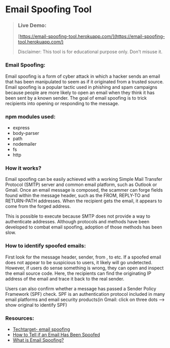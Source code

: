 # Email Spoofing Tool

> ### Live Demo:
> [https://email-spoofing-tool.herokuapp.com/](https://email-spoofing-tool.herokuapp.com/)
> 
> Disclaimer: This tool is for educational purpose only. Don't misuse it.

### Email Spoofing:
Email spoofing is a form of cyber attack in which a hacker sends an email that has been manipulated to seem as if it originated from a trusted source. Email spoofing is a popular tactic used in phishing and spam campaigns because people are more likely to open an email when they think it has been sent by a known sender. The goal of email spoofing is to trick recipients into opening or responding to the message.


### npm modules used:
* express
* body-parser
* path
* nodemailer
* fs
* http

### How it works?
Email spoofing can be easily achieved with a working Simple Mail Transfer Protocol (SMTP) server and common email platform, such as Outlook or Gmail. Once an email message is composed, the scammer can forge fields found within the message header, such as the FROM, REPLY-TO and RETURN-PATH addresses. When the recipient gets the email, it appears to come from the forged address.

This is possible to execute because SMTP does not provide a way to authenticate addresses. Although protocols and methods have been developed to combat email spoofing, adoption of those methods has been slow.

### How to identify spoofed emails:

First look for the message header, sender, from , to etc. If a spoofed email does not appear to be suspicious to users, it likely will go undetected. However, if users do sense something is wrong, they can open and inspect the email source code. Here, the recipients can find the originating IP address of the email and trace it back to the real sender.

Users can also confirm whether a message has passed a Sender Policy Framework (SPF) check. SPF is an authentication protocol included in many email platforms and email security products(in Gmail: click on three dots --> show original to identify SPF)

### Resources:
* [Techtarget- email spoofing](https://searchsecurity.techtarget.com/definition/email-spoofing)
* [How to Tell if an Email Has Been Spoofed](https://www.techlicious.com/how-to/how-to-tell-if-email-has-been-spoofed/)
* [What is Email Spoofing?](https://www.proofpoint.com/us/threat-reference/email-spoofing)
